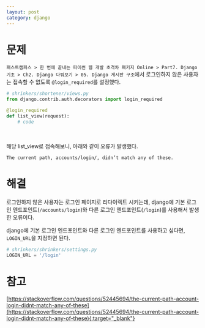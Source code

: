 ```yaml
---
layout: post
category: django
---
```


# 문제

`패스트캠퍼스 > 한 번에 끝내는 파이썬 웹 개발 초격차 패키지 Online > Part7. Django 기초 > Ch2. Django 다뤄보기 > 05. Django 게시판 구조`에서
로그인하지 않은 사용자는 접속할 수 없도록 `@login_required`를 설정했다.

```python
# shrinkers/shortener/views.py
from django.contrib.auth.decorators import login_required

@login_required
def list_view(request):
    # code
```

<br>

해당 list_view로 접속해보니, 아래와 같이 오류가 발생했다.

```text
The current path, accounts/login/, didn’t match any of these.
```

# 해결

로그인하지 않은 사용자는 로그인 페이지로 리다이렉트 시키는데, django에 기본 로그인 엔드포인트(`/accounts/login`)와 다른 로그인 엔드포인트(`/login`)를 사용해서 발생한 오류이다.

django에 기본 로그인 엔드포인트와 다른 로그인 엔드포인트를 사용하고 싶다면, `LOGIN_URL`을 지정하면 된다.

```python
# shrinkers/shrinkers/settings.py
LOGIN_URL = '/login'
```

# 참고

[https://stackoverflow.com/questions/52445694/the-current-path-account-login-didnt-match-any-of-these](https://stackoverflow.com/questions/52445694/the-current-path-account-login-didnt-match-any-of-these){:target="_blank"}
